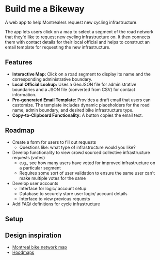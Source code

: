 # Build me a Bikeway
A web app to help Montrealers request new cycling infrastructure.

The app lets users click on a map to select a segment of the road network that they'd like to request new cycling infrastructure on. It then connects them with contact details for their local official and helps to construct an email template for requesting the new infrastructure.

## Features

- **Interactive Map:** Click on a road segment to display its name and the corresponding administrative boundary.
- **Local Official Lookup:** Uses a GeoJSON file for administrative boundaries and a JSON file (converted from CSV) for contact information.
- **Pre-generated Email Template:** Provides a draft email that users can customize. The template includes dynamic placeholders for the road name, admin boundary, and desired bike infrastructure type.
- **Copy-to-Clipboard Functionality:** A button copies the email text.

## Roadmap

- Create a form for users to fill out requests
  - Questions like: what type of infrastructure would you like? 
- Develop functionality to view crowd sourced collective infrastructure requests (votes) 
   - e.g., see how many users have voted for improved infrastructure on a particular segment
   - Requires some sort of user validation to ensure the same user can't make multiple votes for the same 
- Develop user accounts
   - Interface for logic/ account setup
   - Database to securely store user login/ account details
   - Interface to view previous requests
 - Add FAQ/ definitions for cycle infrastructure

## Setup

## Design inspiration

- [Montreal bike network map](https://services.montreal.ca/en/maps/bike-paths)
- [Hoodmaps](https://hoodmaps.com/new-york-city-neighborhood-map)

